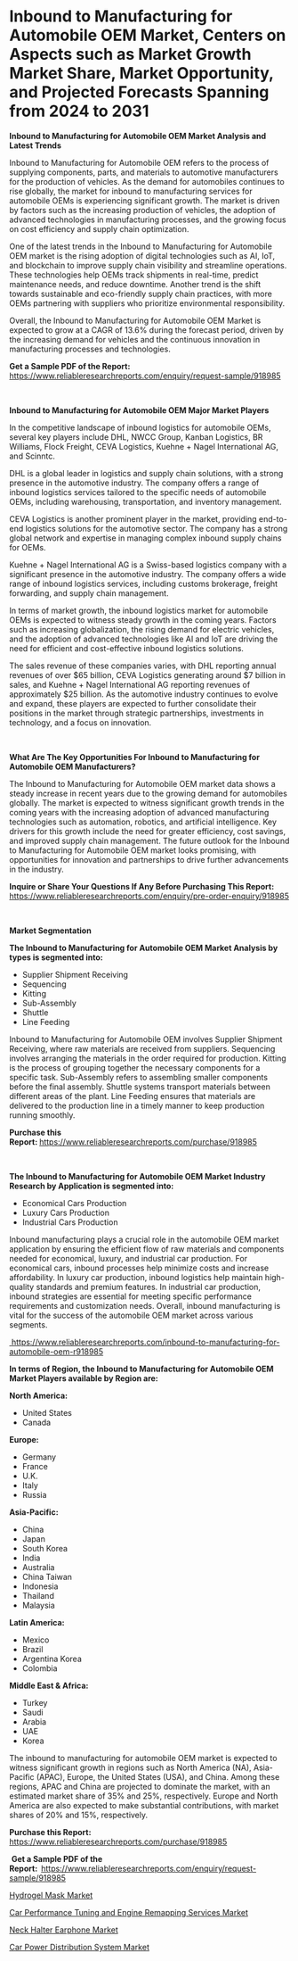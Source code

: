 <p><h1>Inbound to Manufacturing for Automobile OEM Market, Centers on Aspects such as Market Growth Market Share, Market Opportunity, and Projected Forecasts Spanning from 2024 to 2031</h1></p><p><strong>Inbound to Manufacturing for Automobile OEM Market Analysis and Latest Trends</strong></p>
<p><p>Inbound to Manufacturing for Automobile OEM refers to the process of supplying components, parts, and materials to automotive manufacturers for the production of vehicles. As the demand for automobiles continues to rise globally, the market for inbound to manufacturing services for automobile OEMs is experiencing significant growth. The market is driven by factors such as the increasing production of vehicles, the adoption of advanced technologies in manufacturing processes, and the growing focus on cost efficiency and supply chain optimization.</p><p>One of the latest trends in the Inbound to Manufacturing for Automobile OEM market is the rising adoption of digital technologies such as AI, IoT, and blockchain to improve supply chain visibility and streamline operations. These technologies help OEMs track shipments in real-time, predict maintenance needs, and reduce downtime. Another trend is the shift towards sustainable and eco-friendly supply chain practices, with more OEMs partnering with suppliers who prioritize environmental responsibility.</p><p>Overall, the Inbound to Manufacturing for Automobile OEM Market is expected to grow at a CAGR of 13.6% during the forecast period, driven by the increasing demand for vehicles and the continuous innovation in manufacturing processes and technologies.</p></p>
<p><strong>Get a Sample PDF of the Report:&nbsp;</strong> <a href="https://www.reliableresearchreports.com/enquiry/request-sample/918985">https://www.reliableresearchreports.com/enquiry/request-sample/918985</a></p>
<p>&nbsp;</p>
<p><strong>Inbound to Manufacturing for Automobile OEM Major Market Players</strong></p>
<p><p>In the competitive landscape of inbound logistics for automobile OEMs, several key players include DHL, NWCC Group, Kanban Logistics, BR Williams, Flock Freight, CEVA Logistics, Kuehne + Nagel International AG, and Scinntc. </p><p>DHL is a global leader in logistics and supply chain solutions, with a strong presence in the automotive industry. The company offers a range of inbound logistics services tailored to the specific needs of automobile OEMs, including warehousing, transportation, and inventory management.</p><p>CEVA Logistics is another prominent player in the market, providing end-to-end logistics solutions for the automotive sector. The company has a strong global network and expertise in managing complex inbound supply chains for OEMs.</p><p>Kuehne + Nagel International AG is a Swiss-based logistics company with a significant presence in the automotive industry. The company offers a wide range of inbound logistics services, including customs brokerage, freight forwarding, and supply chain management.</p><p>In terms of market growth, the inbound logistics market for automobile OEMs is expected to witness steady growth in the coming years. Factors such as increasing globalization, the rising demand for electric vehicles, and the adoption of advanced technologies like AI and IoT are driving the need for efficient and cost-effective inbound logistics solutions.</p><p>The sales revenue of these companies varies, with DHL reporting annual revenues of over $65 billion, CEVA Logistics generating around $7 billion in sales, and Kuehne + Nagel International AG reporting revenues of approximately $25 billion. As the automotive industry continues to evolve and expand, these players are expected to further consolidate their positions in the market through strategic partnerships, investments in technology, and a focus on innovation.</p></p>
<p>&nbsp;</p>
<p><strong>What Are The Key Opportunities For Inbound to Manufacturing for Automobile OEM Manufacturers?</strong></p>
<p><p>The Inbound to Manufacturing for Automobile OEM market data shows a steady increase in recent years due to the growing demand for automobiles globally. The market is expected to witness significant growth trends in the coming years with the increasing adoption of advanced manufacturing technologies such as automation, robotics, and artificial intelligence. Key drivers for this growth include the need for greater efficiency, cost savings, and improved supply chain management. The future outlook for the Inbound to Manufacturing for Automobile OEM market looks promising, with opportunities for innovation and partnerships to drive further advancements in the industry.</p></p>
<p><strong>Inquire or Share Your Questions If Any Before Purchasing This Report:</strong> <a href="https://www.reliableresearchreports.com/enquiry/pre-order-enquiry/918985">https://www.reliableresearchreports.com/enquiry/pre-order-enquiry/918985</a></p>
<p>&nbsp;</p>
<p><strong>Market Segmentation</strong></p>
<p><strong>The Inbound to Manufacturing for Automobile OEM Market Analysis by types is segmented into:</strong></p>
<p><ul><li>Supplier Shipment Receiving</li><li>Sequencing</li><li>Kitting</li><li>Sub-Assembly</li><li>Shuttle</li><li>Line Feeding</li></ul></p>
<p><p>Inbound to Manufacturing for Automobile OEM involves Supplier Shipment Receiving, where raw materials are received from suppliers. Sequencing involves arranging the materials in the order required for production. Kitting is the process of grouping together the necessary components for a specific task. Sub-Assembly refers to assembling smaller components before the final assembly. Shuttle systems transport materials between different areas of the plant. Line Feeding ensures that materials are delivered to the production line in a timely manner to keep production running smoothly.</p></p>
<p><strong>Purchase this Report:&nbsp;</strong><a href="https://www.reliableresearchreports.com/purchase/918985">https://www.reliableresearchreports.com/purchase/918985</a></p>
<p>&nbsp;</p>
<p><strong>The Inbound to Manufacturing for Automobile OEM Market Industry Research by Application is segmented into:</strong></p>
<p><ul><li>Economical Cars Production</li><li>Luxury Cars Production</li><li>Industrial Cars Production</li></ul></p>
<p><p>Inbound manufacturing plays a crucial role in the automobile OEM market application by ensuring the efficient flow of raw materials and components needed for economical, luxury, and industrial car production. For economical cars, inbound processes help minimize costs and increase affordability. In luxury car production, inbound logistics help maintain high-quality standards and premium features. In industrial car production, inbound strategies are essential for meeting specific performance requirements and customization needs. Overall, inbound manufacturing is vital for the success of the automobile OEM market across various segments.</p></p>
<p><a href="https://www.reliableresearchreports.com/inbound-to-manufacturing-for-automobile-oem-r918985">&nbsp;https://www.reliableresearchreports.com/inbound-to-manufacturing-for-automobile-oem-r918985</a></p>
<p><strong>In terms of Region, the Inbound to Manufacturing for Automobile OEM Market Players available by Region are:</strong></p>
<p>
    <p> <strong> North America: </strong>
        <ul>
            <li>United States</li>
            <li>Canada</li>
        </ul>
        </p> 
    <p> <strong> Europe: </strong>
        <ul>
            <li>Germany</li>
            <li>France</li>
            <li>U.K.</li>
            <li>Italy</li>
            <li>Russia</li>
        </ul>
        </p> 
    <p> <strong> Asia-Pacific: </strong>
        <ul>
            <li>China</li>
            <li>Japan</li>
            <li>South Korea</li>
            <li>India</li>
            <li>Australia</li>
            <li>China Taiwan</li>
            <li>Indonesia</li>
            <li>Thailand</li>
            <li>Malaysia</li>
        </ul>
        </p> 
    <p> <strong> Latin America: </strong>
        <ul>
            <li>Mexico</li>
            <li>Brazil</li>
            <li>Argentina Korea</li>
            <li>Colombia</li>
        </ul>
        </p> 
    <p> <strong> Middle East & Africa: </strong>
        <ul>
            <li>Turkey</li>
            <li>Saudi</li>
            <li>Arabia</li>
            <li>UAE</li>
            <li>Korea</li>
        </ul>
    </p>
    </p>
<p><p>The inbound to manufacturing for automobile OEM market is expected to witness significant growth in regions such as North America (NA), Asia-Pacific (APAC), Europe, the United States (USA), and China. Among these regions, APAC and China are projected to dominate the market, with an estimated market share of 35% and 25%, respectively. Europe and North America are also expected to make substantial contributions, with market shares of 20% and 15%, respectively.</p></p>
<p><strong>Purchase this Report: </strong><a href="https://www.reliableresearchreports.com/purchase/918985">https://www.reliableresearchreports.com/purchase/918985</a></p>
<p>&nbsp;<strong>Get a Sample PDF of the Report:&nbsp;&nbsp;</strong><a href="https://www.reliableresearchreports.com/enquiry/request-sample/918985">https://www.reliableresearchreports.com/enquiry/request-sample/918985</a></p>
<p><strong></strong></p>
<p><p><a href="https://www.linkedin.com/pulse/hydrogel-mask-market-key-successful-business-strategy-forecast-lvnzf?trackingId=3xl0RAVbSQGUTF0UwTxBnQ%3D%3D">Hydrogel Mask Market</a></p><p><a href="https://github.com/RichRobinson5/Market-Research-Report-List-5/blob/main/car-performance-tuning-and-engine-remapping-services-market.md">Car Performance Tuning and Engine Remapping Services Market</a></p><p><a href="https://www.linkedin.com/pulse/neck-halter-earphone-market-competitive-analysis-trends-forecast-fzyff?trackingId=KlfP07MPWuH%2F6FofRgWSSw%3D%3D">Neck Halter Earphone Market</a></p><p><a href="https://github.com/LibbySpencer2018/Market-Research-Report-List-1/blob/main/car-power-distribution-system-market.md">Car Power Distribution System Market</a></p></p>